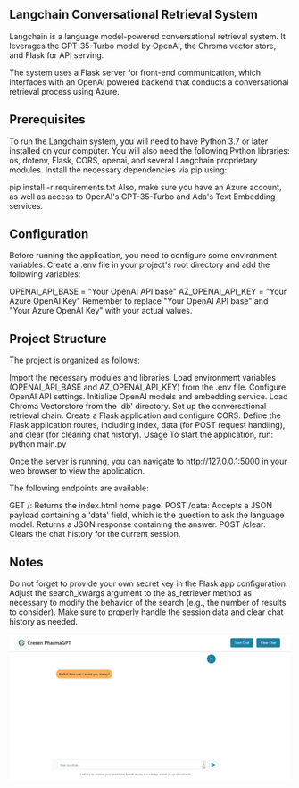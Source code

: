 
## Langchain Conversational Retrieval System
Langchain is a language model-powered conversational retrieval system. It leverages the GPT-35-Turbo model by OpenAI, the Chroma vector store, and Flask for API serving.

The system uses a Flask server for front-end communication, which interfaces with an OpenAI powered backend that conducts a conversational retrieval process using Azure.

## Prerequisites
To run the Langchain system, you will need to have Python 3.7 or later installed on your computer. You will also need the following Python libraries: os, dotenv, Flask, CORS, openai, and several Langchain proprietary modules. Install the necessary dependencies via pip using:


pip install -r requirements.txt
Also, make sure you have an Azure account, as well as access to OpenAI's GPT-35-Turbo and Ada's Text Embedding services.

## Configuration
Before running the application, you need to configure some environment variables. Create a .env file in your project's root directory and add the following variables:

OPENAI_API_BASE = "Your OpenAI API base"
AZ_OPENAI_API_KEY = "Your Azure OpenAI Key"
Remember to replace "Your OpenAI API base" and "Your Azure OpenAI Key" with your actual values.

## Project Structure
The project is organized as follows:

Import the necessary modules and libraries.
Load environment variables (OPENAI_API_BASE and AZ_OPENAI_API_KEY) from the .env file.
Configure OpenAI API settings.
Initialize OpenAI models and embedding service.
Load Chroma Vectorstore from the 'db' directory.
Set up the conversational retrieval chain.
Create a Flask application and configure CORS.
Define the Flask application routes, including index, data (for POST request handling), and clear (for clearing chat history).
Usage
To start the application, run:
python main.py

Once the server is running, you can navigate to  http://127.0.0.1:5000 in your web browser to view the application.

The following endpoints are available:

GET /: Returns the index.html home page.
POST /data: Accepts a JSON payload containing a 'data' field, which is the question to ask the language model. Returns a JSON response containing the answer.
POST /clear: Clears the chat history for the current session.

## Notes
Do not forget to provide your own secret key in the Flask app configuration.
Adjust the search_kwargs argument to the as_retriever method as necessary to modify the behavior of the search (e.g., the number of results to consider).
Make sure to properly handle the session data and clear chat history as needed.

![Alt text](image.png)


